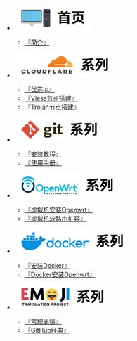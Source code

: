 * <img src="./Component/homepage_sidebar.svg" alt="首页"> <br>
  * [『简介』](/homepage.md)

* <img src="./Component/CF_sidebar.svg" alt="cloudflare logo"> <br>
  * [『优选ip』](/Docs/CloudFlare/Iptest.md)
  * [『Vless节点搭建』](/Docs/CloudFlare/VlessBuild.md)
  * [『Trojan节点搭建』](/Docs/CloudFlare/TrojanBuild.md)

* <img src="./Component/git_sidebar.svg" alt="git logo"> <br>
  * [『安装教程』](/Docs/Git/setup.md)
  * [『使用手册』](/Docs/Git/manual.md)

* <img src="./Component/openwrt_sidebar.svg" alt="openwrt logo"> <br>
  * [『虚拟机安装Openwrt』](/Docs/OpenWrt/openwrt-setup.md)
  * [『虚拟机软路由扩容』](/Docs/OpenWrt/expansion.md)

* <img src="./Component/docker_sidebar.svg" alt="docker logo"> <br>
  * [『安装Docker』](/Docs/Docker/setup.md)  
  * [『Docker安装Openwrt』](/Docs/Docker/openwrt-setup.md)

* <img src="./Component/emoji2_sidebar.svg" alt="emoji logo"> <br>
  * [『常规表情』](/Docs/Emoji/normal.md)
  * [『GitHub经典』](/Docs/Emoji/github.md)